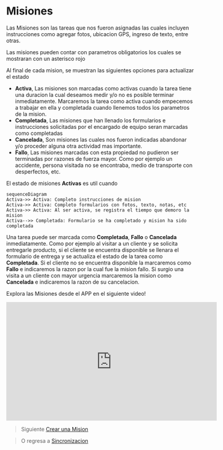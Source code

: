 # Misiones

Las Misiones son las tareas que nos fueron asignadas las cuales incluyen instrucciones como agregar fotos, ubicacion GPS, ingreso de texto, entre otras. 

Las misiones pueden contar con parametros obligatorios los cuales se mostraran con un asterisco rojo

Al final de cada mision, se muestran las siguientes opciones para actualizar el estado

 - **Activa**, Las misiones son marcadas como activas cuando la tarea tiene una duracion la cual deseamos medir y/o no es posible terminar inmediatamente. Marcaremos la tarea como activa cuando empecemos a trabajar en ella y completada cuando llenemos todos los parametros de la mision. 
 - **Completada**, Las misiones que han llenado los formularios e instrucciones solicitadas por el encargado de equipo seran marcadas como completadas
 - **Cancelada**, Son misiones las cuales nos fueron indicadas abandonar y/o proceder alguna otra actividad mas importante.
 - **Fallo**, Las misiones marcadas con esta propiedad no pudieron ser terminadas por razones de fuerza mayor. Como por ejemplo un accidente, persona visitada no se encontraba, medio de transporte con desperfectos, etc. 

El estado de misiones **Activas** es util cuando 

```mermaid
sequenceDiagram
Activa->> Activa: Completo instrucciones de mision
Activa->> Activa: Completo formularios con fotos, texto, notas, etc
Activa->> Activa: Al ser activa, se registra el tiempo que demoro la mision
Activa-->> Completada: Formulario se ha completado y mision ha sido completada
```

Una tarea puede ser marcada como **Completada**, **Fallo** o **Cancelada** inmediatamente. Como por ejemplo al visitar a un cliente y se solicita entregarle producto, si el cliente se encuentra disponible se llenara el formulario de entrega y se actualiza el estado de la tarea como **Completada**. Si el cliente no se encuentra disponible la marcaremos como **Fallo** e indicaremos la razon por la cual fue la mision fallo. Si surgio una visita a un cliente con mayor urgencia marcaremos la mision como **Cancelada** e indicaremos la razon de su cancelacion. 

Explora las Misiones desde el APP en el siguiente video! 
<iframe width="560" height="315" src="https://www.youtube.com/embed/lLTF__ua5go" frameborder="0" allow="accelerometer; autoplay; encrypted-media; gyroscope; picture-in-picture" allowfullscreen></iframe>


> Siguiente [Crear una Mision](/v1/app-movil/crear_mision.html)

> O regresa a [Sincronizacion](/v1/app-movil/sync.html)
<!--stackedit_data:
eyJoaXN0b3J5IjpbLTExMDExMjI5NDMsMTcwMjMzMTk2LC00OT
M1MTYyMTcsLTExNzA1NTEwNjhdfQ==
-->